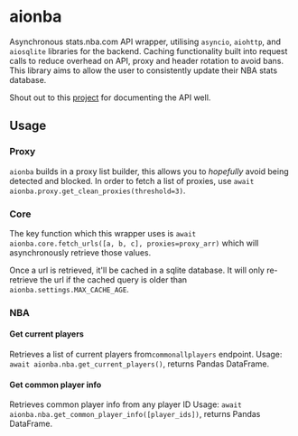 # aionba
Asynchronous stats.nba.com API wrapper, utilising `asyncio`, `aiohttp`, and `aiosqlite` libraries for the backend.
Caching functionality built into request calls to reduce overhead on API, proxy and header rotation to avoid bans.
This library aims to allow the user to consistently update their NBA stats database.

Shout out to this [project](https://github.com/seemethere/nba_py/wiki/stats.nba.com-Endpoint-Documentation) for documenting the API well.

## Usage
### Proxy
`aionba` builds in a proxy list builder, this allows you to *hopefully* avoid being detected and blocked.
In order to fetch a list of proxies, use `await aionba.proxy.get_clean_proxies(threshold=3)`.

### Core
The key function which this wrapper uses is `await aionba.core.fetch_urls([a, b, c], proxies=proxy_arr)` which will asynchronously retrieve those values.

Once a url is retrieved, it'll be cached in a sqlite database. It will only re-retrieve the url if the cached query is older than `aionba.settings.MAX_CACHE_AGE`.

### NBA
#### Get current players
Retrieves a list of current players from`commonallplayers` endpoint.
Usage: `await aionba.nba.get_current_players()`, returns Pandas DataFrame.
#### Get common player info
Retrieves common player info from any player ID
Usage: `await aionba.nba.get_common_player_info([player_ids])`, returns Pandas DataFrame.